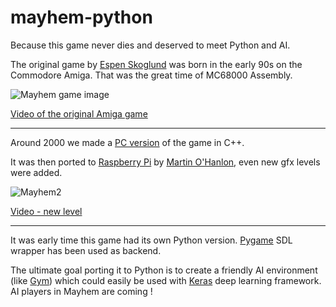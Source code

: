 # mayhem-python

Because this game never dies and deserved to meet Python and AI.

The original game by [Espen Skoglund](http://hol.abime.net/3853) was born in the early 90s on the Commodore Amiga. That was the great time of MC68000 Assembly.

![Mayhem game image](https://github.com/devpack/mayhem-python/blob/main/assets/wiki/mayhem_amiga.jpg)

[Video of the original Amiga game](https://www.youtube.com/watch?v=fs30DLGxqhs)

----

Around 2000 we made a [PC version](https://github.com/devpack/mayhem) of the game in C++.

It was then ported to [Raspberry Pi](https://www.raspberrypi.org/) by [Martin O'Hanlon](https://github.com/martinohanlon/mayhem-pi), even new gfx levels were added.

![Mayhem2](https://github.com/devpack/mayhem-python/blob/main/assets/wiki/mayhem2.jpg)

[Video - new level](https://youtu.be/E3mho6J6OG8)

----

It was early time this game had its own Python version. [Pygame](https://www.pygame.org/docs) SDL wrapper has been used as backend.

The ultimate goal porting it to Python is to create a friendly AI environment (like [Gym](https://gym.openai.com/envs/#atari)) which could easily be used with [Keras](https://keras.io) deep learning framework. AI players in Mayhem are coming !
